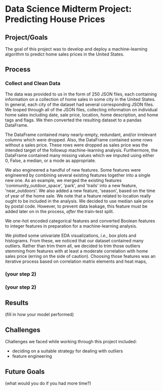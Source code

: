 # Data Science Midterm Project: Predicting House Prices

## Project/Goals

The goal of this project was to develop and deploy a machine-learning algorithm to predict home sales prices in the United States.

## Process


### Collect and Clean Data

The data was provided to us in the form of 250 JSON files, each containing information on a collection of home sales in some city in the United States. In general, each city of the dataset had several corresponding JSON files. We looped through all of the JSON files, collecting information on individual home sales including date, sale price, location, home description, and home tags and flags. We then converted the resulting dataset to a pandas DataFrame.

The DataFrame contained many nearly-empty, redundant, and/or irrelevant columns which were dropped. Also, the DataFrame contained some rows without a sales price. These rows were dropped as sales price was the intended target of the followup machine-learning analysis. Furthermore, the DataFrame contained many missing values which we imputed using either 0, False, a median, or a mode as appropriate.

We also engineered a handful of new features. Some features were engineered by combining several existing features together into a single new one. As an example, we merged the existing features 'community_outdoor_space', 'park', and 'trails' into a new feature, 'near_outdoors'. We also added a new feature, 'season', based on the time of year of the home sale. We note that a feature related to location really ought to be included in the analysis. We decided to use median sale price by postal code. However, to prevent data leakage, this feature must be added later on in the process, *after* the train-test split.

We one-hot encoded categorical features and converted Boolean features to integer features in preparation for a machine-learning analysis.

We plotted some univariate EDA visualizations, *i.e.,* box plots and histograms. From these, we noticed that our dataset contained many outliers. Rather than trim them all, we decided to trim those outliers stemming from features with at least a moderate correlation with home sales price (erring on the side of caution). Choosing those features was an iterative process based on correlation matrix elements and heat maps, 

### (your step 2)



### (your step 2)



## Results
(fill in how your model performed)



## Challenges 

Challenges we faced while working through this project included:
- deciding on a suitable strategy for dealing with outliers
- feature engineering



## Future Goals
(what would you do if you had more time?)
